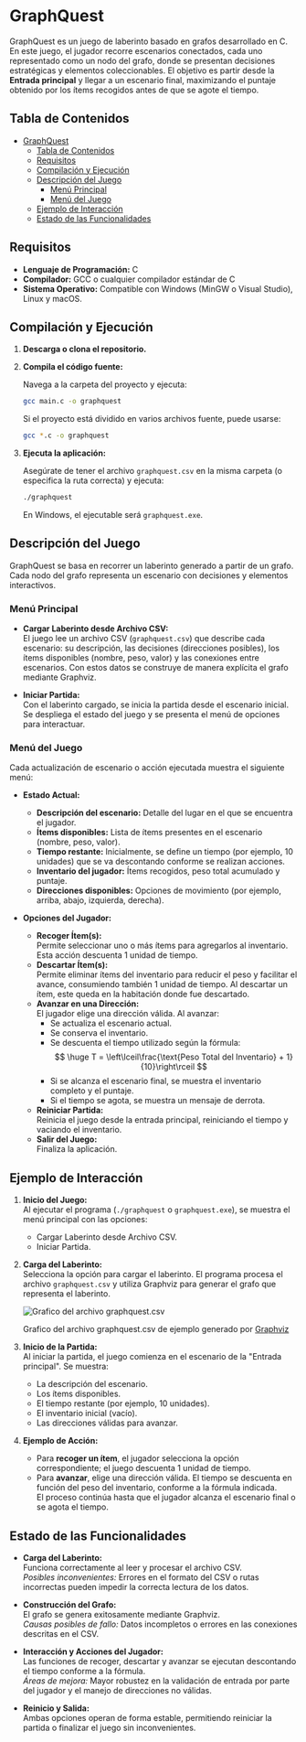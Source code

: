 # GraphQuest

GraphQuest es un juego de laberinto basado en grafos desarrollado en C. En este juego, el jugador recorre escenarios conectados, cada uno representado como un nodo del grafo, donde se presentan decisiones estratégicas y elementos coleccionables. El objetivo es partir desde la **Entrada principal** y llegar a un escenario final, maximizando el puntaje obtenido por los ítems recogidos antes de que se agote el tiempo.

## Tabla de Contenidos

- [GraphQuest](#graphquest)
  - [Tabla de Contenidos](#tabla-de-contenidos)
  - [Requisitos](#requisitos)
  - [Compilación y Ejecución](#compilación-y-ejecución)
  - [Descripción del Juego](#descripción-del-juego)
    - [Menú Principal](#menú-principal)
    - [Menú del Juego](#menú-del-juego)
  - [Ejemplo de Interacción](#ejemplo-de-interacción)
  - [Estado de las Funcionalidades](#estado-de-las-funcionalidades)

## Requisitos

- **Lenguaje de Programación:** C
- **Compilador:** GCC o cualquier compilador estándar de C
- **Sistema Operativo:** Compatible con Windows (MinGW o Visual Studio), Linux y macOS.

## Compilación y Ejecución

1. **Descarga o clona el repositorio.**

2. **Compila el código fuente:**

   Navega a la carpeta del proyecto y ejecuta:

   ```bash
   gcc main.c -o graphquest
   ```

   Si el proyecto está dividido en varios archivos fuente, puede usarse:

   ```bash
   gcc *.c -o graphquest
   ```

3. **Ejecuta la aplicación:**

   Asegúrate de tener el archivo `graphquest.csv` en la misma carpeta (o especifica la ruta correcta) y ejecuta:

   ```bash
   ./graphquest
   ```

   En Windows, el ejecutable será `graphquest.exe`.

## Descripción del Juego

GraphQuest se basa en recorrer un laberinto generado a partir de un grafo. Cada nodo del grafo representa un escenario con decisiones y elementos interactivos.

### Menú Principal

- **Cargar Laberinto desde Archivo CSV:**  
  El juego lee un archivo CSV (`graphquest.csv`) que describe cada escenario: su descripción, las decisiones (direcciones posibles), los ítems disponibles (nombre, peso, valor) y las conexiones entre escenarios. Con estos datos se construye de manera explícita el grafo mediante Graphviz.

- **Iniciar Partida:**  
  Con el laberinto cargado, se inicia la partida desde el escenario inicial. Se despliega el estado del juego y se presenta el menú de opciones para interactuar.

### Menú del Juego

Cada actualización de escenario o acción ejecutada muestra el siguiente menú:

- **Estado Actual:**

  - **Descripción del escenario:** Detalle del lugar en el que se encuentra el jugador.
  - **Ítems disponibles:** Lista de ítems presentes en el escenario (nombre, peso, valor).
  - **Tiempo restante:** Inicialmente, se define un tiempo (por ejemplo, 10 unidades) que se va descontando conforme se realizan acciones.
  - **Inventario del jugador:** Ítems recogidos, peso total acumulado y puntaje.
  - **Direcciones disponibles:** Opciones de movimiento (por ejemplo, arriba, abajo, izquierda, derecha).

- **Opciones del Jugador:**
  - **Recoger Ítem(s):**  
    Permite seleccionar uno o más ítems para agregarlos al inventario. Esta acción descuenta 1 unidad de tiempo.
  - **Descartar Ítem(s):**  
    Permite eliminar ítems del inventario para reducir el peso y facilitar el avance, consumiendo también 1 unidad de tiempo. Al descartar un ítem, este queda en la habitación donde fue descartado.
  - **Avanzar en una Dirección:**  
    El jugador elige una dirección válida. Al avanzar:
    - Se actualiza el escenario actual.
    - Se conserva el inventario.
    - Se descuenta el tiempo utilizado según la fórmula:
      $$
       \huge T = \left\lceil\frac{\text{Peso Total del Inventario} + 1}{10}\right\rceil
      $$
    - Si se alcanza el escenario final, se muestra el inventario completo y el puntaje.
    - Si el tiempo se agota, se muestra un mensaje de derrota.
  - **Reiniciar Partida:**  
    Reinicia el juego desde la entrada principal, reiniciando el tiempo y vaciando el inventario.
  - **Salir del Juego:**  
    Finaliza la aplicación.

## Ejemplo de Interacción

1. **Inicio del Juego:**  
   Al ejecutar el programa (`./graphquest` o `graphquest.exe`), se muestra el menú principal con las opciones:

   - Cargar Laberinto desde Archivo CSV.
   - Iniciar Partida.

2. **Carga del Laberinto:**  
   Selecciona la opción para cargar el laberinto. El programa procesa el archivo `graphquest.csv` y utiliza Graphviz para generar el grafo que representa el laberinto.

   ![Grafico del archivo graphquest.csv](https://file.notion.so/f/f/4f8bebe4-a843-44d2-b6ee-51e2006a90d1/b66b234d-5152-4626-aa1f-b79623e418fc/graphviz.png?table=block&id=1f1d965d-c59e-8035-9afb-e3b9348f5dfd&spaceId=4f8bebe4-a843-44d2-b6ee-51e2006a90d1&expirationTimestamp=1748253600000&signature=A2zQBIZuL6Gxup-c8nBgl0h3JauE-osltmFWFbnDMQo&downloadName=graphviz.png)

   Grafico del archivo graphquest.csv de ejemplo generado por [Graphviz](<https://dreampuf.github.io/GraphvizOnline/?engine=dot#graph%20Laberinto%20%7B%0D%0A%20%20%20%20node%20%5Bshape%3Dbox%2C%20width%3D2%2C%20height%3D1%5D%3B%0D%0A%0D%0A%20%20%20%20%2F%2F%20Primera%20fila%0D%0A%20%20%20%20%7B%20rank%3Dsame%3B%20N1%20%5Blabel%3D%221%3A%20Entrada%20principal%22%5D%3B%0D%0A%20%20%20%20%20%20%20%20%20%20%20%20%20%20%20%20%20N2%20%5Blabel%3D%222%3A%20Librer%C3%ADa%5CnLibro%20antiguo%20(6%20pts%2C%202%20kg)%22%5D%3B%0D%0A%20%20%20%20%20%20%20%20%20%20%20%20%20%20%20%20%20N3%20%5Blabel%3D%223%3A%20Caverna%20oscura%5CnLinterna%20(15%20pts%2C%205%20kg)%22%5D%3B%0D%0A%20%20%20%20%20%20%20%20%20%20%20%20%20%20%20%20%20N4%20%5Blabel%3D%224%3A%20Estudio%22%5D%3B%20%7D%0D%0A%0D%0A%20%20%20%20%2F%2F%20Segunda%20fila%0D%0A%20%20%20%20%7B%20rank%3Dsame%3B%20N5%20%5Blabel%3D%225%3A%20Cocina%5CnCuchillo%20(3%20pts%2C%201%20kg)%5CnPan%20(2%20pts%2C%201%20kg)%22%5D%3B%0D%0A%20%20%20%20%20%20%20%20%20%20%20%20%20%20%20%20%20N6%20%5Blabel%3D%226%3A%20Comedor%5CnCopa%20dorada%20(8%20pts%2C%203%20kg)%22%5D%3B%0D%0A%20%20%20%20%20%20%20%20%20%20%20%20%20%20%20%20%20N7%20%5Blabel%3D%227%3A%20S%C3%B3tano%22%5D%3B%0D%0A%20%20%20%20%20%20%20%20%20%20%20%20%20%20%20%20%20N8%20%5Blabel%3D%228%3A%20Taller%5CnMartillo%20(5%20pts%2C%203%20kg)%5CnClavos%20(1%20pt%2C%201%20kg)%22%5D%3B%20%7D%0D%0A%0D%0A%20%20%20%20%2F%2F%20Tercera%20fila%0D%0A%20%20%20%20%7B%20rank%3Dsame%3B%20N9%20%5Blabel%3D%229%3A%20Jard%C3%ADn%5CnMoneda%20(2%20pts%2C%201%20kg)%22%5D%3B%0D%0A%20%20%20%20%20%20%20%20%20%20%20%20%20%20%20%20%20N10%20%5Blabel%3D%2210%3A%20Pasillo%5CnLlave%20(5%20pts%2C%201%20kg)%22%5D%3B%0D%0A%20%20%20%20%20%20%20%20%20%20%20%20%20%20%20%20%20N11%20%5Blabel%3D%2211%3A%20Sala%20del%20tesoro%5CnCorona%20(50%20pts%2C%2010%20kg)%5CnCollar%20(20%20pts%2C%204%20kg)%22%5D%3B%0D%0A%20%20%20%20%20%20%20%20%20%20%20%20%20%20%20%20%20N12%20%5Blabel%3D%2212%3A%20Almac%C3%A9n%22%5D%3B%20%7D%0D%0A%0D%0A%20%20%20%20%2F%2F%20Cuarta%20fila%0D%0A%20%20%20%20%7B%20rank%3Dsame%3B%20N13%20%5Blabel%3D%2213%3A%20Dormitorio%5CnRub%C3%AD%20(20%20pts%2C%205%20kg)%22%5D%3B%0D%0A%20%20%20%20%20%20%20%20%20%20%20%20%20%20%20%20%20N14%20%5Blabel%3D%2214%3A%20Corredor%22%5D%3B%0D%0A%20%20%20%20%20%20%20%20%20%20%20%20%20%20%20%20%20N15%20%5Blabel%3D%2215%3A%20C%C3%A1mara%20secreta%5CnMapa%20(10%20pts%2C%201%20kg)%22%5D%3B%0D%0A%20%20%20%20%20%20%20%20%20%20%20%20%20%20%20%20%20N16%20%5Blabel%3D%2216%3A%20Salida%22%5D%3B%20%7D%0D%0A%0D%0A%20%20%20%20%2F%2F%20Conexiones%20horizontales%20(izq%20--%20der)%0D%0A%0D%0A%20%20%20%20N2%20--%20N3%3B%20N3%20--%20N4%3B%0D%0A%20%20%20%20N5%20--%20N6%3B%20N6%20--%20N7%3B%20%0D%0A%20%20%20%20N10%20--%20N11%3B%20N11--N7%0D%0A%20%20%20%20N13%20--%20N14%3B%20N14%20--%20N15%3B%20N15%20--%20N16%3B%0D%0A%0D%0A%20%20%20%20%2F%2F%20Conexiones%20verticales%20(arriba%20--%20abajo)%0D%0A%20%20%20%20N1%20--%20N5%3B%20N2%20--%20N6%3B%20N3%20--%20N7%3B%20N4%20--%20N8%3B%0D%0A%20%20%20%20N5%20--%20N9%3B%20N6%20--%20N10%3B%20N8%20--%20N12%3B%0D%0A%20%20%20%20N9%20--%20N13%3B%20N10%20--%20N14%3B%20N12%20--%20N16%3B%0D%0A%7D%0D%0A>)

3. **Inicio de la Partida:**  
   Al iniciar la partida, el juego comienza en el escenario de la "Entrada principal". Se muestra:

   - La descripción del escenario.
   - Los ítems disponibles.
   - El tiempo restante (por ejemplo, 10 unidades).
   - El inventario inicial (vacío).
   - Las direcciones válidas para avanzar.

4. **Ejemplo de Acción:**
   - Para **recoger un ítem**, el jugador selecciona la opción correspondiente; el juego descuenta 1 unidad de tiempo.
   - Para **avanzar**, elige una dirección válida. El tiempo se descuenta en función del peso del inventario, conforme a la fórmula indicada.  
     El proceso continúa hasta que el jugador alcanza el escenario final o se agota el tiempo.

## Estado de las Funcionalidades

- **Carga del Laberinto:**  
  Funciona correctamente al leer y procesar el archivo CSV.  
  _Posibles inconvenientes:_ Errores en el formato del CSV o rutas incorrectas pueden impedir la correcta lectura de los datos.

- **Construcción del Grafo:**  
  El grafo se genera exitosamente mediante Graphviz.  
  _Causas posibles de fallo:_ Datos incompletos o errores en las conexiones descritas en el CSV.

- **Interacción y Acciones del Jugador:**  
  Las funciones de recoger, descartar y avanzar se ejecutan descontando el tiempo conforme a la fórmula.  
  _Áreas de mejora:_ Mayor robustez en la validación de entrada por parte del jugador y el manejo de direcciones no válidas.

- **Reinicio y Salida:**  
  Ambas opciones operan de forma estable, permitiendo reiniciar la partida o finalizar el juego sin inconvenientes.
